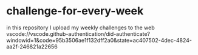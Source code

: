 # challenge-for-every-week
in this repository I upload my weekly challenges to the web
vscode://vscode.github-authentication/did-authenticate?windowid=1&code=95b3506ae1f132dff2a0&state=ac407502-4dec-4824-aa2f-246821a22656

